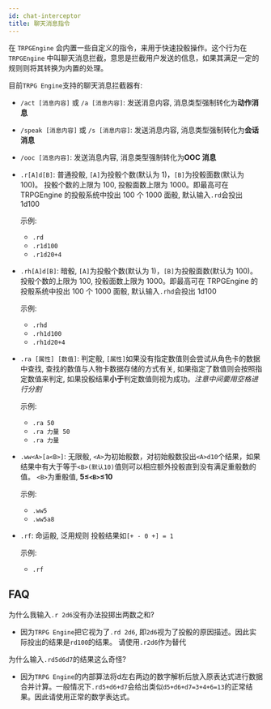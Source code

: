 ```yaml
---
id: chat-interceptor
title: 聊天消息指令
---
```


在 `TRPGEngine` 会内置一些自定义的指令，来用于快速投骰操作。这个行为在 `TRPGEngine` 中叫聊天消息拦截，意思是拦截用户发送的信息，如果其满足一定的规则则将其转换为内置的处理。

目前`TRPG Engine`支持的聊天消息拦截器有:

- `/act [消息内容]` 或 `/a [消息内容]`: 发送消息内容, 消息类型强制转化为**动作消息**
- `/speak [消息内容]` 或 `/s [消息内容]`: 发送消息内容, 消息类型强制转化为**会话消息**
- `/ooc [消息内容]`: 发送消息内容, 消息类型强制转化为**OOC 消息**

- `.r[A]d[B]`: 普通投骰, `[A]`为投骰个数(默认为 1)，`[B]`为投骰面数(默认为 100)。 投骰个数的上限为 100, 投骰面数上限为 1000。即最高可在 TRPGEngine 的投骰系统中投出 100 个 1000 面骰, 默认输入`.rd`会投出 1d100

  示例:

  - `.rd`
  - `.r1d100`
  - `.r1d20+4`

- `.rh[A]d[B]`: 暗骰, `[A]`为投骰个数(默认为 1)，`[B]`为投骰面数(默认为 100)。 投骰个数的上限为 100, 投骰面数上限为 1000。即最高可在 TRPGEngine 的投骰系统中投出 100 个 1000 面骰, 默认输入`.rhd`会投出 1d100

  示例:

  - `.rhd`
  - `.rh1d100`
  - `.rh1d20+4`

- `.ra [属性] [数值]`: 判定骰, `[属性]`如果没有指定数值则会尝试从角色卡的数据中查找, 查找的数值与人物卡数据存储的方式有关, 如果指定了数值则会按照指定数值来判定, 如果投骰结果**小于**判定数值则视为成功。_注意中间要用空格进行分割_

  示例:

  - `.ra 50`
  - `.ra 力量 50`
  - `.ra 力量`

- `.ww<A>[a<B>]`: 无限骰, `<A>`为初始骰数，对初始骰数投出`<A>d10`个结果，如果结果中有大于等于`<B>(默认10)`值则可以相应额外投骰直到没有满足重骰数的值。 `<B>`为重骰值, **5≤`<B>`≤10**

  示例:

  - `.ww5`
  - `.ww5a8`

* `.rf`: 命运骰, 泛用规则 投骰结果如`[+ - 0 +] = 1`

  示例:

  - `.rf`

## FAQ

为什么我输入`.r 2d6`没有办法投掷出两数之和?
- 因为`TRPG Engine`把它视为了`.rd 2d6`, 即`2d6`视为了投骰的原因描述。因此实际投出的结果是`rd100`的结果。
  请使用`.r2d6`作为替代

为什么输入`.rd5d6d7`的结果这么奇怪?
- 因为`TRPG Engine`的内部算法将d左右两边的数字解析后放入原表达式进行数据合并计算。一般情况下`.rd5+d6+d7`会给出类似`d5+d6+d7=3+4+6=13`的正常结果。因此请使用正常的数学表达式。

